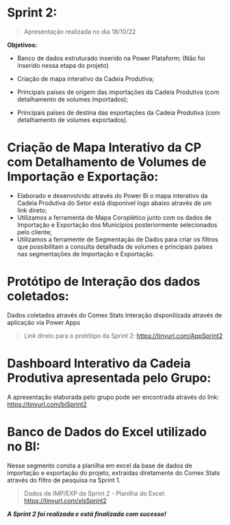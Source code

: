 # Sprint 2:
>   Apresentação realizada no dia 18/10/22

**Objetivos:**
* Banco de dados estruturado inserido na Power Plataform; (Não foi inserido nessa etapa do projeto)

* Criação de mapa interativo da Cadeia Produtiva;

* Principais países de origem das importações da Cadeia Produtiva (com detalhamento de volumes importados);

* Principais países de destina das exportações da Cadeia Produtiva (com detalhamento de volumes exportados).


# Criação de Mapa Interativo da CP com Detalhamento de Volumes de Importação e Exportação:
* Elaborado e desenvolvido através do Power Bi o mapa interativo da Cadeia Produtiva do Setor está disponível logo abaixo através de um link direto;
* Utilizamos a ferramenta de Mapa Coroplético junto com os dados de Importação e Exportação dos Municípios posteriormente selecionados pelo cliente;
* Utilizamos a ferramente de Segmentação de Dados para criar os filtros que possibilitam a consulta detalhada de volumes e principais países nas segmentações de Importação e Exportação.

# Protótipo de Interação dos dados coletados:
Dados coletados através do Comex Stats
Interação disponilizada através de aplicação via Power Apps
> Link direto para o protótipo da Sprint 2: https://tinyurl.com/AppSprint2

# Dashboard Interativo da Cadeia Produtiva apresentada pelo Grupo: 
A apresentação elaborada pelo grupo pode ser encontrada através do link: https://tinyurl.com/biSprint2

# Banco de Dados do Excel utilizado no BI:
Nesse segmento consta a planilha em excel da base de dados de importação e exportação do projeto, extraídas diretamente do Comex Stats através do filtro de pesquisa na Sprint 1.

> Dados de IMP/EXP da Sprint 2 - Planilha do Excel: https://tinyurl.com/xlsSprint2




_**A Sprint 2 foi realizada e está finalizada com sucesso!**_
